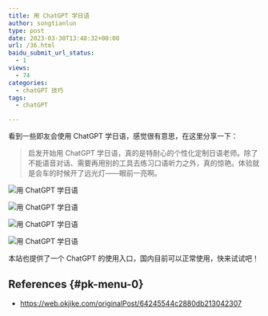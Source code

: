 ```yaml
---
title: 用 ChatGPT 学日语
author: songtianlun
type: post
date: 2023-03-30T13:48:32+00:00
url: /36.html
baidu_submit_url_status:
  - 1
views:
  - 74
categories:
  - chatGPT 技巧
tags:
  - chatGPT

---
```

看到一些即友会使用 ChatGPT 学日语，感觉很有意思，在这里分享一下：

> 启发开始用 ChatGPT 学日语，真的是特耐心的个性化定制日语老师。除了不能语音对话、需要再用别的工具去练习口语听力之外，真的惊艳。体验就是会车的时候开了远光灯——眼前一亮啊。

<img title="用 ChatGPT 学日语"
             alt="用 ChatGPT 学日语" decoding="async" data-src="https://imagehost-cdn.frytea.com/images/2023/03/30/202303302146197e0a9e7a7e796e5e.png" data-lazy="true" src="https://skybyte.me/wp-content/themes/wordpress-theme-puock-2.7.6/assets/img/z/load.svg" alt="" /> 

<img title="用 ChatGPT 学日语"
             alt="用 ChatGPT 学日语" decoding="async" data-src="https://imagehost-cdn.frytea.com/images/2023/03/30/20230330214634642e50654bf5d721.png" data-lazy="true" src="https://skybyte.me/wp-content/themes/wordpress-theme-puock-2.7.6/assets/img/z/load.svg" alt="" /> 

<img title="用 ChatGPT 学日语"
             alt="用 ChatGPT 学日语" decoding="async" data-src="https://imagehost-cdn.frytea.com/images/2023/03/30/2023033021465077de7ccb13437cfd.png" data-lazy="true" src="https://skybyte.me/wp-content/themes/wordpress-theme-puock-2.7.6/assets/img/z/load.svg" alt="" /> 

<img title="用 ChatGPT 学日语"
             alt="用 ChatGPT 学日语" decoding="async" data-src="https://imagehost-cdn.frytea.com/images/2023/03/30/202303302147203cf35e9427270f51.png" data-lazy="true" src="https://skybyte.me/wp-content/themes/wordpress-theme-puock-2.7.6/assets/img/z/load.svg" alt="" /> 

本站也提供了一个 ChatGPT 的使用入口，国内目前可以正常使用，快来试试吧！

## References {#pk-menu-0}

  * <a href="https://web.okjike.com/originalPost/64245544c2880db213042307" target="_blank"  rel="nofollow">https://web.okjike.com/originalPost/64245544c2880db213042307</a>